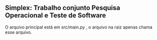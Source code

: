 ## Simplex: Trabalho conjunto Pesquisa Operacional e Teste de Software

O arquivo principal está em src/main.py , o arquivo na raiz apenas chama esse arquivo.